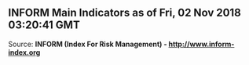 ## INFORM Main Indicators as of Fri, 02 Nov 2018 03:20:41 GMT

Source: **INFORM (Index For Risk Management) - http://www.inform-index.org**